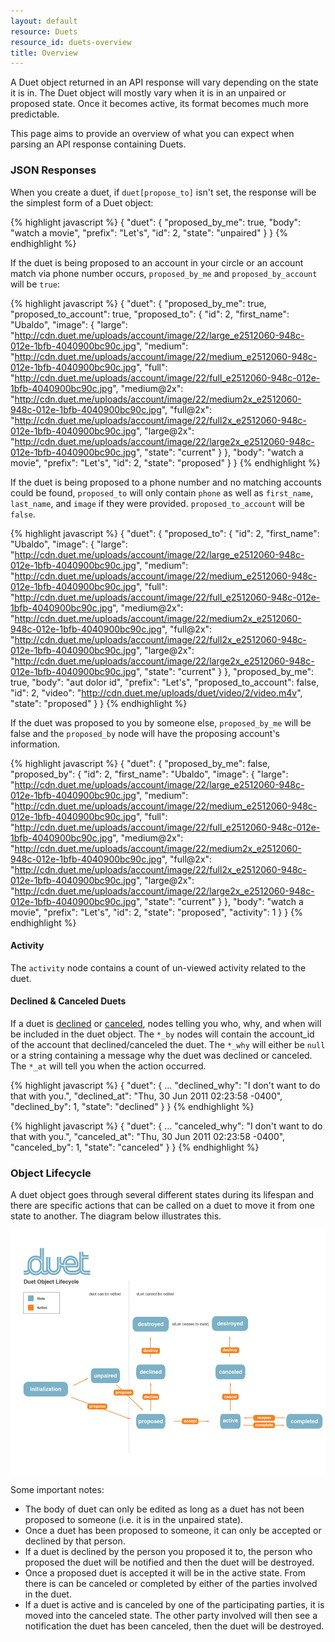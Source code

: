 ```yaml
---
layout: default
resource: Duets
resource_id: duets-overview
title: Overview
---
```

A Duet object returned in an API response will vary depending on the state it is in.  The Duet object will mostly vary when it is in an unpaired or proposed state.  Once it becomes active, its format becomes much more predictable.

This page aims to provide an overview of what you can expect when parsing an API response containing Duets.

### JSON Responses

When you create a duet, if `duet[propose_to]` isn't set, the response will be the simplest form of a Duet object:

{% highlight javascript %}
{
    "duet": {
        "proposed_by_me": true,
        "body": "watch a movie",
        "prefix": "Let's",
        "id": 2,
        "state": "unpaired"
    }
}
{% endhighlight %}

If the duet is being proposed to an account in your circle or an account match via phone number occurs, `proposed_by_me` and `proposed_by_account` will be `true`:

{% highlight javascript %}
{
    "duet": {
        "proposed_by_me": true,
        "proposed_to_account": true,
        "proposed_to": {
            "id": 2,
            "first_name": "Ubaldo",
            "image": {
              "large": "http://cdn.duet.me/uploads/account/image/22/large_e2512060-948c-012e-1bfb-4040900bc90c.jpg",
              "medium": "http://cdn.duet.me/uploads/account/image/22/medium_e2512060-948c-012e-1bfb-4040900bc90c.jpg",
              "full": "http://cdn.duet.me/uploads/account/image/22/full_e2512060-948c-012e-1bfb-4040900bc90c.jpg",
              "medium@2x": "http://cdn.duet.me/uploads/account/image/22/medium2x_e2512060-948c-012e-1bfb-4040900bc90c.jpg",
              "full@2x": "http://cdn.duet.me/uploads/account/image/22/full2x_e2512060-948c-012e-1bfb-4040900bc90c.jpg",
              "large@2x": "http://cdn.duet.me/uploads/account/image/22/large2x_e2512060-948c-012e-1bfb-4040900bc90c.jpg",
              "state": "current"
            }
        },
        "body": "watch a movie",
        "prefix": "Let's",
        "id": 2,
        "state": "proposed"
    }
}
{% endhighlight %}

If the duet is being proposed to a phone number and no matching accounts could be found, `proposed_to` will only contain `phone` as well as `first_name`, `last_name`, and `image` if they were provided. `proposed_to_account` will be `false`.

{% highlight javascript %}
{
    "duet": {
        "proposed_to": {
            "id": 2,
            "first_name": "Ubaldo",
            "image": {
              "large": "http://cdn.duet.me/uploads/account/image/22/large_e2512060-948c-012e-1bfb-4040900bc90c.jpg",
              "medium": "http://cdn.duet.me/uploads/account/image/22/medium_e2512060-948c-012e-1bfb-4040900bc90c.jpg",
              "full": "http://cdn.duet.me/uploads/account/image/22/full_e2512060-948c-012e-1bfb-4040900bc90c.jpg",
              "medium@2x": "http://cdn.duet.me/uploads/account/image/22/medium2x_e2512060-948c-012e-1bfb-4040900bc90c.jpg",
              "full@2x": "http://cdn.duet.me/uploads/account/image/22/full2x_e2512060-948c-012e-1bfb-4040900bc90c.jpg",
              "large@2x": "http://cdn.duet.me/uploads/account/image/22/large2x_e2512060-948c-012e-1bfb-4040900bc90c.jpg",
              "state": "current"
            }
        },
        "proposed_by_me": true,
        "body": "aut dolor id",
        "prefix": "Let's",
        "proposed_to_account": false,
        "id": 2,
        "video": "http://cdn.duet.me/uploads/duet/video/2/video.m4v",
        "state": "proposed"
    }
}
{% endhighlight %}

If the duet was proposed to you by someone else, `proposed_by_me` will be false and the `proposed_by` node will have the proposing account's information.

{% highlight javascript %}
{
    "duet": {
        "proposed_by_me": false,
        "proposed_by": {
            "id": 2,
            "first_name": "Ubaldo",
            "image": {
              "large": "http://cdn.duet.me/uploads/account/image/22/large_e2512060-948c-012e-1bfb-4040900bc90c.jpg",
              "medium": "http://cdn.duet.me/uploads/account/image/22/medium_e2512060-948c-012e-1bfb-4040900bc90c.jpg",
              "full": "http://cdn.duet.me/uploads/account/image/22/full_e2512060-948c-012e-1bfb-4040900bc90c.jpg",
              "medium@2x": "http://cdn.duet.me/uploads/account/image/22/medium2x_e2512060-948c-012e-1bfb-4040900bc90c.jpg",
              "full@2x": "http://cdn.duet.me/uploads/account/image/22/full2x_e2512060-948c-012e-1bfb-4040900bc90c.jpg",
              "large@2x": "http://cdn.duet.me/uploads/account/image/22/large2x_e2512060-948c-012e-1bfb-4040900bc90c.jpg",
              "state": "current"
            }
        },
        "body": "watch a movie",
        "prefix": "Let's",
        "id": 2,
        "state": "proposed",
        "activity": 1
    }
}
{% endhighlight %}

#### Activity

The `activity` node contains a count of un-viewed activity related to the duet.

<h4 id="declined-and-canceled">Declined &amp; Canceled Duets</h4>

If a duet is [declined](/1/post/duets/:duet_id/declined/) or [canceled](/1/post/duets/:duet_id/canceled/),  nodes telling you who, why, and when will be included in the duet object.  The `*_by` nodes will contain the account_id of the account that declined/canceled the duet.  The `*_why` will either be `null` or a string containing a message why the duet was declined or canceled.  The `*_at` will tell you when the action occurred.

{% highlight javascript %}
{
    "duet": {
        ...
        "declined_why": "I don't want to do that with you.",
        "declined_at": "Thu, 30 Jun 2011 02:23:58 -0400",
        "declined_by": 1,
        "state": "declined"
    }
}
{% endhighlight %}

{% highlight javascript %}
{
    "duet": {
        ...
        "canceled_why": "I don't want to do that with you.",
        "canceled_at": "Thu, 30 Jun 2011 02:23:58 -0400",
        "canceled_by": 1,
        "state": "canceled"
    }
}
{% endhighlight %}


<h3 id="object-lifecycle">Object Lifecycle</h3>

A duet object goes through several different states during its lifespan and there are specific actions that can be called on a duet to move it from one state to another.  The diagram below illustrates this.

<img src="/images/duet-object-lifecycle.png" alt="{{page.title}}">

Some important notes:

<ul class="text">
  <li>The body of duet can only be edited as long as a duet has not been proposed to someone (i.e. it is in the unpaired state).</li>
  <li>Once a duet has been proposed to someone, it can only be accepted or declined by that person.</li>
  <li>If a duet is declined by the person you proposed it to, the person who proposed the duet will be notified and then the duet will be destroyed.</li>
  <li>Once a proposed duet is accepted it will be in the active state.  From there is can be canceled or completed by either of the parties involved in the duet.</li>
  <li>If a duet is active and is canceled by one of the participating parties, it is moved into the canceled state.  The other party involved will then see a notification the duet has been canceled, then the duet will be destroyed.</li>
</div>